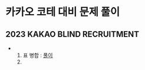 # 카카오 코테 대비 문제 풀이


## 2023 KAKAO BLIND RECRUITMENT
-  1. 표 병합 : [풀이](https://github.com/StHy47/Coding-Test/tree/07816f2964e05fb203ecfb3cb7152f62cc91caa3/%ED%94%84%EB%A1%9C%EA%B7%B8%EB%9E%98%EB%A8%B8%EC%8A%A4/3/150366.%E2%80%85%ED%91%9C%E2%80%85%EB%B3%91%ED%95%A9)
   2. 
